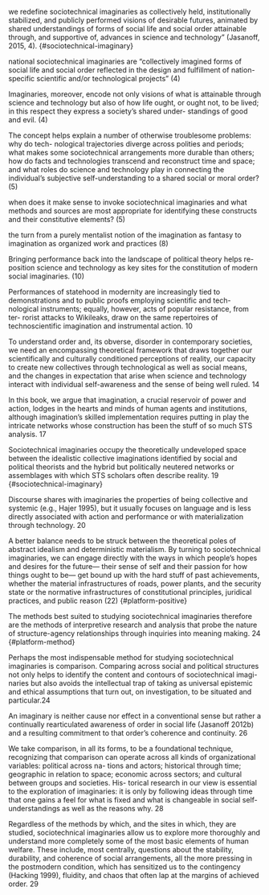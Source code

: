 
we redefine sociotechnical imaginaries as collectively held, institutionally stabilized, and publicly performed visions of desirable futures, animated by shared understandings of forms of social life and social order attainable through, and supportive of, advances in science and technology” (Jasanoff, 2015, 4). {#sociotechnical-imaginary}

national sociotechnical imaginaries are “collectively imagined forms of social life and social order reflected in the design and fulfillment of nation- specific scientific and/or technological projects” (4)

Imaginaries, moreover, encode not only visions of what is attainable through science and technology but also of how life ought, or ought not, to be lived; in this respect they express a society’s shared under- standings of good and evil. (4)

The concept helps explain a number of otherwise troublesome problems: why do tech- nological trajectories diverge across polities and periods; what makes some sociotechnical arrangements more durable than others; how do facts and technologies transcend and reconstruct time and space; and what roles do science and technology play in connecting the individual’s subjective self-understanding to a shared social or moral order? (5)

when does it make sense to invoke sociotechnical imaginaries and what methods and sources are most appropriate for identifying these constructs and their constitutive elements? (5)

the turn from a purely mentalist notion of the imagination as fantasy to imagination as organized work and practices (8)

Bringing performance back into the landscape of political theory helps re- position science and technology as key sites for the constitution of modern social imaginaries. (10) 

Performances of statehood in modernity are increasingly tied to demonstrations and to public proofs employing scientific and tech- nological instruments; equally, however, acts of popular resistance, from ter- rorist attacks to Wikileaks, draw on the same repertoires of technoscientific imagination and instrumental action. 10

To understand order and, its obverse, disorder in contemporary societies, we need an encompassing theoretical framework that draws together our scientifically and culturally conditioned perceptions of reality, our capacity to create new collectives through technological as well as social means, and the changes in expectation that arise when science and technology interact with individual self-awareness and the sense of being well ruled. 14

In this book, we argue that imagination, a crucial reservoir of power and action, lodges in the hearts and minds of human agents and institutions, although imagination’s skilled implementation requires putting in play the intricate networks whose construction has been the stuff of so much STS analysis. 17

Sociotechnical imaginaries occupy the theoretically undeveloped space between the idealistic collective imaginations identified by social and political theorists and the hybrid but politically neutered networks or assemblages with which STS scholars often describe reality. 19 {#sociotechnical-imaginary}

Discourse shares with imaginaries the properties of being collective and systemic (e.g., Hajer 1995), but it usually focuses on language and is less directly associated with action and performance or with materialization through technology. 20

A better balance needs to be struck between the theoretical poles of abstract idealism and deterministic materialism. By turning to sociotechnical imaginaries, we can engage directly with the ways in which people’s hopes and desires for the future— their sense of self and their passion for how things ought to be— get bound up with the hard stuff of past achievements, whether the material infrastructures of roads, power plants, and the security state or the normative infrastructures of constitutional principles, juridical practices, and public reason (22)  {#platform-positive}

The methods best suited to studying sociotechnical imaginaries therefore are the methods of interpretive research and analysis that probe the nature of structure-agency relationships through inquiries into meaning making. 24 {#platform-method}

Perhaps the most indispensable method for studying sociotechnical imaginaries is comparison. Comparing across social and political structures not only helps to identify the content and contours of sociotechnical imagi- naries but also avoids the intellectual trap of taking as universal epistemic and ethical assumptions that turn out, on investigation, to be situated and particular.24 

An imaginary is neither cause nor effect in a conventional sense but rather a continually rearticulated awareness of order in social life (Jasanoff 2012b) and a resulting commitment to that order’s coherence and continuity. 26

We take comparison, in all its forms, to be a foundational technique, recognizing that comparison can operate across all kinds of organizational variables: political across na- tions and actors; historical through time; geographic in relation to space; economic across sectors; and cultural between groups and societies. His- torical research in our view is essential to the exploration of imaginaries: it is only by following ideas through time that one gains a feel for what is fixed and what is changeable in social self- understandings as well as the reasons why. 28 


Regardless of the methods by which, and the sites in which, they are studied, sociotechnical imaginaries allow us to explore more thoroughly and understand more completely some of the most basic elements of human welfare. These include, most centrally, questions about the stability, durability, and coherence of social arrangements, all the more pressing in the postmodern condition, which has sensitized us to the contingency (Hacking 1999), fluidity, and chaos that often lap at the margins of achieved order. 29


